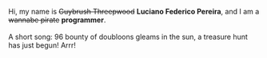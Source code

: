 Hi, my name is ~~Guybrush Threepwood~~ **Luciano Federico Pereira**, and I am a ~~wannabe pirate~~ **programmer**.<br><br>A short song: 96 bounty of doubloons gleams in the sun, a treasure hunt has just begun! Arrr!
